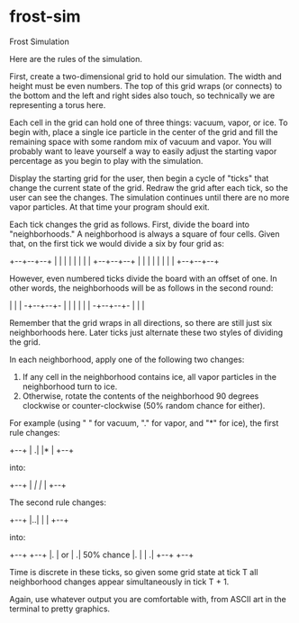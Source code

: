 # frost-sim
Frost Simulation

Here are the rules of the simulation.

First, create a two-dimensional grid to hold our simulation. The width and height must be even numbers. The top of this grid wraps (or connects) to the bottom and the left and right sides also touch, so technically we are representing a torus here.

Each cell in the grid can hold one of three things: vacuum, vapor, or ice. To begin with, place a single ice particle in the center of the grid and fill the remaining space with some random mix of vacuum and vapor. You will probably want to leave yourself a way to easily adjust the starting vapor percentage as you begin to play with the simulation.

Display the starting grid for the user, then begin a cycle of "ticks" that change the current state of the grid. Redraw the grid after each tick, so the user can see the changes. The simulation continues until there are no more vapor particles. At that time your program should exit.

Each tick changes the grid as follows. First, divide the board into "neighborhoods." A neighborhood is always a square of four cells. Given that, on the first tick we would divide a six by four grid as:

+--+--+--+
|  |  |  |
|  |  |  |
+--+--+--+
|  |  |  |
|  |  |  |
+--+--+--+

However, even numbered ticks divide the board with an offset of one. In other words, the neighborhoods will be as follows in the second round:

 |  |  |
-+--+--+-
 |  |  | 
 |  |  |
-+--+--+-
 |  |  |

Remember that the grid wraps in all directions, so there are still just six neighborhoods here. Later ticks just alternate these two styles of dividing the grid.

In each neighborhood, apply one of the following two changes:

1.  If any cell in the neighborhood contains ice, all vapor particles in the
    neighborhood turn to ice.
2.  Otherwise, rotate the contents of the neighborhood 90 degrees clockwise
    or counter-clockwise (50% random chance for either).

For example (using " " for vacuum, "." for vapor, and "*" for ice), the first rule changes:

+--+
| .|
|* |
+--+

into:

+--+
| *|
|* |
+--+

The second rule changes:

+--+
|..|
|  |
+--+

into:

+--+      +--+
|. |  or  | .|  50% chance
|. |      | .|
+--+      +--+

Time is discrete in these ticks, so given some grid state at tick T all neighborhood changes appear simultaneously in tick T + 1.

Again, use whatever output you are comfortable with, from ASCII art in the terminal to pretty graphics.


